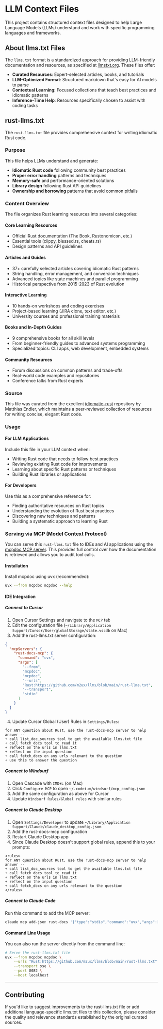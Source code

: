# LLM Context Files

This project contains structured context files designed to help Large Language Models (LLMs) understand and work with specific programming languages and frameworks.

## About llms.txt Files

The `llms.txt` format is a standardized approach for providing LLM-friendly documentation and resources, as specified at [llmstxt.org](https://llmstxt.org/). These files offer:

- **Curated Resources**: Expert-selected articles, books, and tutorials
- **LLM-Optimized Format**: Structured markdown that's easy for AI models to parse
- **Contextual Learning**: Focused collections that teach best practices and idiomatic patterns
- **Inference-Time Help**: Resources specifically chosen to assist with coding tasks

## rust-llms.txt

The `rust-llms.txt` file provides comprehensive context for writing idiomatic Rust code.

### Purpose

This file helps LLMs understand and generate:
- **Idiomatic Rust code** following community best practices
- **Proper error handling** patterns and techniques
- **Memory-safe** and performance-oriented solutions
- **Library design** following Rust API guidelines
- **Ownership and borrowing** patterns that avoid common pitfalls

### Content Overview

The file organizes Rust learning resources into several categories:

#### Core Learning Resources
- Official Rust documentation (The Book, Rustonomicon, etc.)
- Essential tools (clippy, blessed.rs, cheats.rs)
- Design patterns and API guidelines

#### Articles and Guides
- 37+ carefully selected articles covering idiomatic Rust patterns
- String handling, error management, and conversion techniques
- Advanced topics like state machines and parallel programming
- Historical perspective from 2015-2023 of Rust evolution

#### Interactive Learning
- 10 hands-on workshops and coding exercises
- Project-based learning (JIRA clone, text editor, etc.)
- University courses and professional training materials

#### Books and In-Depth Guides
- 9 comprehensive books for all skill levels
- From beginner-friendly guides to advanced systems programming
- Specialized topics: CLI apps, web development, embedded systems

#### Community Resources
- Forum discussions on common patterns and trade-offs
- Real-world code examples and repositories
- Conference talks from Rust experts

### Source

This file was curated from the excellent [idiomatic-rust](https://github.com/mre/idiomatic-rust) repository by Matthias Endler, which maintains a peer-reviewed collection of resources for writing concise, elegant Rust code.

### Usage

#### For LLM Applications
Include this file in your LLM context when:
- Writing Rust code that needs to follow best practices
- Reviewing existing Rust code for improvements
- Learning about specific Rust patterns or techniques
- Building Rust libraries or applications

#### For Developers
Use this as a comprehensive reference for:
- Finding authoritative resources on Rust topics
- Understanding the evolution of Rust best practices
- Discovering new techniques and patterns
- Building a systematic approach to learning Rust

### Serving via MCP (Model Context Protocol)

You can serve this `rust-llms.txt` file to IDEs and AI applications using the [mcpdoc MCP server](https://github.com/langchain-ai/mcpdoc). This provides full control over how the documentation is retrieved and allows you to audit tool calls.

#### Installation

Install mcpdoc using uvx (recommended):

```bash
uvx --from mcpdoc mcpdoc --help
```
#### IDE Integration

##### Connect to Cursor

1. Open Cursor Settings and navigate to the `MCP` tab
2. Edit the configuration file (`~/Library/Application Support/Cursor/User/globalStorage/state.vscdb` on Mac)
3. Add the rust-llms.txt server configuration:

```json
{
  "mcpServers": {
    "rust-docs-mcp": {
      "command": "uvx",
      "args": [
        "--from",
        "mcpdoc",
        "mcpdoc",
        "--urls",
        "Rust:https://github.com/m2ux/llms/blob/main/rust-llms.txt",
        "--transport",
        "stdio"
      ]
    }
  }
}
```

4. Update Cursor Global (User) Rules in `Settings/Rules`:

```
for ANY question about Rust, use the rust-docs-mcp server to help answer --
+ call list_doc_sources tool to get the available llms.txt file
+ call fetch_docs tool to read it
+ reflect on the urls in llms.txt
+ reflect on the input question
+ call fetch_docs on any urls relevant to the question
+ use this to answer the question
```

##### Connect to Windsurf

1. Open Cascade with `CMD+L` (on Mac)
2. Click `Configure MCP` to open `~/.codeium/windsurf/mcp_config.json`
3. Add the same configuration as above for Cursor
4. Update `Windsurf Rules/Global rules` with similar rules

##### Connect to Claude Desktop

1. Open `Settings/Developer` to update `~/Library/Application Support/Claude/claude_desktop_config.json`
2. Add the rust-docs-mcp configuration
3. Restart Claude Desktop app
4. Since Claude Desktop doesn't support global rules, append this to your prompts:

```
<rules>
for ANY question about Rust, use the rust-docs-mcp server to help answer --
+ call list_doc_sources tool to get the available llms.txt file
+ call fetch_docs tool to read it
+ reflect on the urls in llms.txt
+ reflect on the input question
+ call fetch_docs on any urls relevant to the question
</rules>
```

##### Connect to Claude Code

Run this command to add the MCP server:

```bash
claude mcp add-json rust-docs '{"type":"stdio","command":"uvx","args":["--from", "mcpdoc", "mcpdoc", "--urls", "Rust:https://github.com/m2ux/llms/blob/main/rust-llms.txt"]}' -s local
```

#### Command Line Usage

You can also run the server directly from the command line:

```bash
# Serve the rust-llms.txt file
uvx --from mcpdoc mcpdoc \
    --urls "Rust:https://github.com/m2ux/llms/blob/main/rust-llms.txt" \
    --transport sse \
    --port 8082 \
    --host localhost
```

---

## Contributing

If you'd like to suggest improvements to the rust-llms.txt file or add additional language-specific llms.txt files to this collection, please consider the quality and relevance standards established by the original curated sources.
